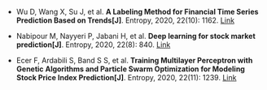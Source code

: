 * Wu D, Wang X, Su J, et al. <b>A Labeling Method for Financial Time Series Prediction Based on Trends[J]</b>. Entropy, 2020, 22(10): 1162. [Link](https://www.mdpi.com/1099-4300/22/10/1162)

* Nabipour M, Nayyeri P, Jabani H, et al. <b>Deep learning for stock market prediction[J]</b>. Entropy, 2020, 22(8): 840. [Link](https://www.mdpi.com/1099-4300/22/8/840)

* Ecer F, Ardabili S, Band S S, et al. <b>Training Multilayer Perceptron with Genetic Algorithms and Particle Swarm Optimization for Modeling Stock Price Index Prediction[J]</b>. Entropy, 2020, 22(11): 1239. [Link](https://www.mdpi.com/1099-4300/22/11/1239)
